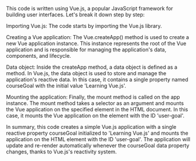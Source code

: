 This code is written using Vue.js, a popular JavaScript framework for building user interfaces. Let's break it down step by step:

Importing Vue.js: The code starts by importing the Vue.js library.

Creating a Vue application: The Vue.createApp() method is used to create a new Vue application instance. This instance represents the root of the Vue application and is responsible for managing the application's data, components, and lifecycle.

Data object: Inside the createApp method, a data object is defined as a method. In Vue.js, the data object is used to store and manage the application's reactive data. In this case, it contains a single property named courseGoal with the initial value 'Learning Vue.js'.

Mounting the application: Finally, the mount method is called on the app instance. The mount method takes a selector as an argument and mounts the Vue application on the specified element in the HTML document. In this case, it mounts the Vue application on the element with the ID 'user-goal'.

In summary, this code creates a simple Vue.js application with a single reactive property courseGoal initialized to 'Learning Vue.js' and mounts the application on the HTML element with the ID 'user-goal'. The application will update and re-render automatically whenever the courseGoal data property changes, thanks to Vue.js's reactivity system.